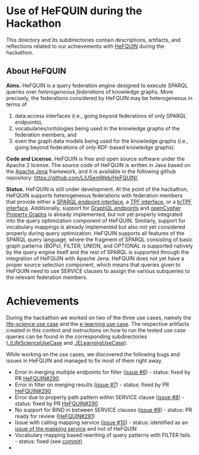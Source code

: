 # Use of HeFQUIN during the Hackathon

This directory and its subdirectories contain descriptions, artifacts, and reflections related to our achievements with [HeFQUIN](https://github.com/LiUSemWeb/HeFQUIN/) during the hackathon.

## About HeFQUIN
__Aims.__ HeFQUIN is a query federation engine designed to execute SPARQL queries over _heterogeneous federations_ of knowledge graphs. More precisely, the federations considered by HeFQUIN may be heterogeneous in terms of
1. data access interfaces (i.e., going beyond federations of only SPARQL endpoints),
2. vocabularies/ontologies being used in the knowledge graphs of the federation members, and
3. even the graph data models being used for the knowledge graphs (i.e., going beyond federations of only RDF-based knowledge graphs).

__Code and License.__ HeFQUIN is free and open source software under the Apache 2 license. The source code of HeFQUIN is written in Java based on the [Apache Jena](https://jena.apache.org/) framework, and it is available in the following github repository: https://github.com/LiUSemWeb/HeFQUIN/

__Status.__ HeFQUIN is still under development. At the point of the hackathon, HeFQUIN supports heterogeneous federations with federation members that provide either a [SPARQL endpoint interface](http://www.w3.org/TR/sparql11-protocol/), a [TPF interface](https://linkeddatafragments.org/specification/triple-pattern-fragments/), or a [brTPF interface](http://olafhartig.de/brTPF-ODBASE2016/). Additionally, support for [GraphQL endpoints](https://graphql.org/) and [openCypher Property Graphs](https://opencypher.org/) is already implemented, but not yet properly integrated into the query optimization component of HeFQUIN. Similarly, support for vocabulary mappings is already implemented but also not yet considered properly during query optimization. HeFQUIN supports all features of the SPARQL query language, where the fragment of SPARQL consisting of basic graph patterns (BGPs), FILTER, UNION, and OPTIONAL is supported natively by the query engine itself and the rest of SPARQL is supported through the integration of HeFQUIN with Apache Jena. HeFQUIN does not yet have a proper source selection component, which means that queries given to HeFQUIN need to use SERVICE clauses to assign the various subqueries to the relevant federation members. 

# Achievements
During the hackathon we worked on two of the three use cases, namely the [life-science use case](https://github.com/MaastrichtU-IDS/federatedQueryKG/blob/main/usecaseLifescience.md) and the [e-learning use case](https://github.com/MaastrichtU-IDS/federatedQueryKG/blob/main/usecaseE-learning.md). The respective artifacts created in this context and instructions on how to run the tested use case queries can be found in the corresponding subdirectories ([./LifeScienceUseCase](https://github.com/MaastrichtU-IDS/federatedQueryKG/tree/main/HeFQUIN/LifeScienceUseCase) and [./ELearningUseCase](https://github.com/MaastrichtU-IDS/federatedQueryKG/tree/main/HeFQUIN/ELearningUseCase)).

While working on the use cases, we discovered the following bugs and issues in HeFQUIN and managed to fix most of them right away.
* Error in merging multiple endpoints for filter ([issue #6](https://github.com/MaastrichtU-IDS/federatedQueryKG/issues/6)) - status: fixed by PR [HeFQUIN#290](https://github.com/LiUSemWeb/HeFQUIN/pull/290)
* Error in filter on merging results ([issue #7](https://github.com/MaastrichtU-IDS/federatedQueryKG/issues/7)) - status: fixed by PR [HeFQUIN#290](https://github.com/LiUSemWeb/HeFQUIN/pull/290)
* Error due to property path pattern within SERVICE clause ([issue #8](https://github.com/MaastrichtU-IDS/federatedQueryKG/issues/8)) - status: fixed by PR [HeFQUIN#290](https://github.com/LiUSemWeb/HeFQUIN/pull/290)
* No support for BIND in between SERVICE clauses ([issue #9](https://github.com/MaastrichtU-IDS/federatedQueryKG/issues/9)) - status: PR ready for review ([HeFQUIN#291](https://github.com/LiUSemWeb/HeFQUIN/pull/291))
* Issue with calling mapping service ([issue #10](https://github.com/MaastrichtU-IDS/federatedQueryKG/issues/10)) - status: identified as an [issue of the mapping service](https://github.com/biopragmatics/bioregistry/issues/804) and not of HeFQUIN
* Vocabulary mapping based rewriting of query patterns with FILTER fails - status: fixed (see [commit](https://github.com/LiUSemWeb/HeFQUIN/commit/8efde463ed672dc12c2565541ad468b155a47361))
* 
